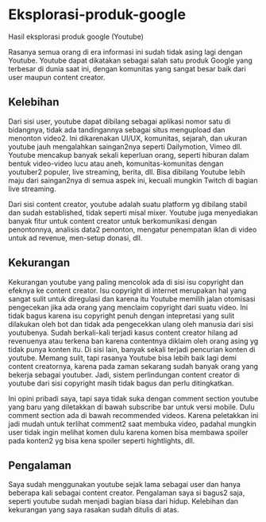 # Eksplorasi-produk-google
Hasil eksplorasi produk google (Youtube)

Rasanya semua orang di era informasi ini sudah tidak asing lagi dengan Youtube. Youtube dapat dikatakan sebagai salah satu produk Google yang terbesar di dunia saat ini, dengan komunitas yang sangat besar baik dari user maupun content creator.

## Kelebihan
Dari sisi user, youtube dapat dibilang sebagai aplikasi nomor satu di bidangnya, tidak ada tandingannya sebagai situs mengupload dan menonton video2. Ini dikarenakan UI/UX, komunitas, sejarah, dan ukuran youtube jauh mengalahkan saingan2nya seperti Dailymotion, Vimeo dll. Youtube mencakup banyak sekali keperluan orang, seperti hiburan dalam bentuk video-video lucu atau aneh, komunitas-komunitas dengan youtuber2 populer, live streaming, berita, dll. Bisa dibilang Youtube lebih maju dari saingan2nya di semua aspek ini, kecuali mungkin Twitch di bagian live streaming.

Dari sisi content creator, youtube adalah suatu platform yg dibilang stabil dan sudah established, tidak seperti misal mixer. Youtube juga menyediakan banyak fitur untuk content creator untuk berkomunikasi dengan penontonnya, analisis data2 penonton, mengatur penempatan iklan di video untuk ad revenue, men-setup donasi, dll.

## Kekurangan
Kekurangan youtube yang paling mencolok ada di sisi isu copyright dan efeknya ke content creator. Isu copyright di internet merupakan hal yang sangat sulit untuk diregulasi dan karena itu Youtube memilih jalan otomisasi pengecekan jika ada orang yang menclaim copyright dari suatu video. Ini tidak bagus karena isu copyright penuh dengan intepretasi yang sulit dilakukan oleh bot dan tidak ada pengecekkan ulang oleh manusia dari sisi youtubenya. Sudah berkali-kali terjadi kasus content creator hilang ad revenuenya atau terkena ban karena contentnya diklaim oleh orang asing yg tidak punya konten itu. Di sisi lain, banyak sekali terjadi pencurian konten di youtube. Memang sulit, tapi rasanya Youtube bisa lebih baik lagi demi content creatornya, karena pada zaman sekarang sudah banyak orang yang bekerja sebagai youtuber. Jadi, sistem perlindungan content creator di youtube dari sisi copyright masih tidak bagus dan perlu ditingkatkan.

Ini opini pribadi saya, tapi saya tidak suka dengan comment section youtube yang baru yang diletakkan di bawah subscribe bar untuk versi mobile. Dulu comment section ada di bawah recommended videos. Karena peletakkan ini jadi mudah untuk terlihat comment2 saat membuka video, padahal mungkin user tidak ingin melihat komen dulu karena komen bisa membawa spoiler pada konten2 yg bisa kena spoiler seperti hightlights, dll.

## Pengalaman
Saya sudah menggunakan youtube sejak lama sebagai user dan hanya beberapa kali sebagai content creator. Pengalaman saya si bagus2 saja, seperti youtube sudah menjadi bagian biasa dari hidup. Kelebihan dan kekurangan yang saya rasakan sudah ditulis di atas.
